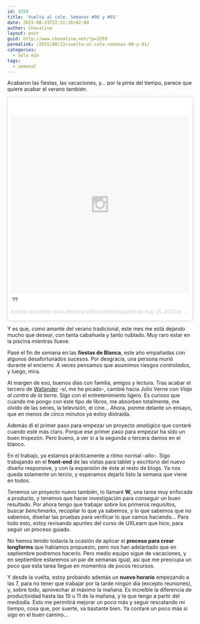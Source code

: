 ```yaml
---
id: 3359
title: 'Vuelta al cole. Semanas #90 y #91'
date: 2015-08-23T22:51:36+02:00
author: Chavalina
layout: post
guid: http://www.chavalina.net/?p=3359
permalink: /2015/08/23/vuelta-al-cole-semanas-90-y-91/
categories:
  - Sólo mío
tags:
  - semanal
---
```

Acabaron las fiestas, las vacaciones, y… por la pinta del tiempo, parece que quiere acabar el verano también.

<blockquote class="instagram-media" data-instgrm-captioned data-instgrm-version="4" style=" background:#FFF; border:0; border-radius:3px; box-shadow:0 0 1px 0 rgba(0,0,0,0.5),0 1px 10px 0 rgba(0,0,0,0.15); margin: 1px; max-width:658px; padding:0; width:99.375%; width:-webkit-calc(100% - 2px); width:calc(100% - 2px);"><div style="padding:8px;"> <div style=" background:#F8F8F8; line-height:0; margin-top:40px; padding:50% 0; text-align:center; width:100%;"> <div style=" background:url(data:image/png;base64,iVBORw0KGgoAAAANSUhEUgAAACwAAAAsCAMAAAApWqozAAAAGFBMVEUiIiI9PT0eHh4gIB4hIBkcHBwcHBwcHBydr+JQAAAACHRSTlMABA4YHyQsM5jtaMwAAADfSURBVDjL7ZVBEgMhCAQBAf//42xcNbpAqakcM0ftUmFAAIBE81IqBJdS3lS6zs3bIpB9WED3YYXFPmHRfT8sgyrCP1x8uEUxLMzNWElFOYCV6mHWWwMzdPEKHlhLw7NWJqkHc4uIZphavDzA2JPzUDsBZziNae2S6owH8xPmX8G7zzgKEOPUoYHvGz1TBCxMkd3kwNVbU0gKHkx+iZILf77IofhrY1nYFnB/lQPb79drWOyJVa/DAvg9B/rLB4cC+Nqgdz/TvBbBnr6GBReqn/nRmDgaQEej7WhonozjF+Y2I/fZou/qAAAAAElFTkSuQmCC); display:block; height:44px; margin:0 auto -44px; position:relative; top:-22px; width:44px;"></div></div> <p style=" margin:8px 0 0 0; padding:0 4px;"> <a href="https://instagram.com/p/6ab4JPNst8/" style=" color:#000; font-family:Arial,sans-serif; font-size:14px; font-style:normal; font-weight:normal; line-height:17px; text-decoration:none; word-wrap:break-word;" target="_top">??</a></p> <p style=" color:#c9c8cd; font-family:Arial,sans-serif; font-size:14px; line-height:17px; margin-bottom:0; margin-top:8px; overflow:hidden; padding:8px 0 7px; text-align:center; text-overflow:ellipsis; white-space:nowrap;">A photo posted by Inma Bermejo (@inmabermejosalar) on <time style=" font-family:Arial,sans-serif; font-size:14px; line-height:17px;" datetime="2015-08-15T17:51:44+00:00">Aug 15, 2015 at 10:51am PDT</time></p></div></blockquote>
<script async defer src="//platform.instagram.com/en_US/embeds.js"></script>


Y es que, como amante del verano tradicional, este mes me está dejando mucho que desear, con tanta cabañuela y tanto nublado. Muy raro estar en la piscina mientras llueve.

Pasé el fin de semana en las **fiestas de Blanca**, este año empañadas con algunos desafortunados sucesos. Por desgracia, una persona murió durante el encierro. A veces pensamos que asumimos riesgos _controlados_, y luego, mira. 

Al margen de eso, buenos días con familia, amigos y lectura. Tras acabar el tercero de [Wallander](http://www.amazon.es/s/ref=as_li_ss_tl?_encoding=UTF8&camp=3626&creative=24822&field-keywords=Henning%20Mankell%20andanzas&linkCode=ur2&tag=chavadiari-21&url=search-alias%3Ddigital-text) -sí, me he picado-, cambié hacia Julio Verne con _Viaje al centro de la tierra_. Sigo con el entretenimiento ligero. Es curioso que cuando me pongo con este tipo de libros, me absorben totalmente, me olvido de las series, la televisión, el cine… Ahora, ponme delante un ensayo, que en menos de cinco minutos ya estoy distraída.

Además di el primer paso para empezar un proyecto _analógico_ que contaré cuando esté más claro. Porque ese primer paso para empezar ha sido un buen tropezón. Pero bueno, a ver si a la segunda o tercera damos en el blanco.

En el trabajo, ya estamos prácticamente a ritmo normal -alto-. Sigo trabajando en el **front-end** de las vistas para tablet y escritorio del nuevo diseño responsive, y con la expansión de éste al resto de blogs. Ya nos queda solamente un tercio, y esperamos dejarlo listo la semana que viene en todos.

Tenemos un proyecto nuevo también, lo llamaré **W**, una tarea muy enfocada a producto, y tenemos que hacer investigación para conseguir un buen resultado. Por ahora tengo que trabajar sobre los primeros requisitos, buscar _benchmarks_, recopilar lo que ya sabemos, y lo que sabemos que no sabemos, diseñar las pruebas para verificar lo que vamos haciendo… Para todo esto, estoy revisando apuntes del curso de UXLearn que hice, para seguir un proceso guiado.

No hemos tenido todavía la ocasión de aplicar el **proceso para crear longforms** que habíamos propuesto, pero nos han adelantado que en septiembre podremos hacerlo. Pero medio equipo sigue de vacaciones, y en septiembre estaremos un par de semanas igual, así que me preocupa un poco que esta tarea llegue en momentos de pocos recursos.

Y desde la vuelta, estoy probando además un **nuevo horario** empezando a las 7, para no tener que trabajar por la tarde ningún día (excepto reuniones), y, sobre todo, aprovechar al máximo la mañana. Es increíble la diferencia de productividad hasta las 10 u 11 de la mañana, y la que tengo a partir del mediodía. Esto me permitirá mejorar un poco más y seguir rescatando mi tiempo, cosa que, por suerte, va bastante bien. Ya contaré un poco más si sigo en el buen camino…